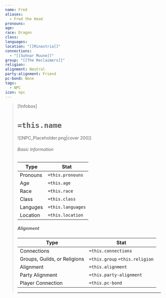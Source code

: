 ```yaml
---
name: Fred
aliases:
  - Fred the Head
pronouns: 
age: 
race: Dragon
class: 
languages: 
location: "[[Minastria]]"
connections:
  - "[[Suhnar Muune]]"
group: "[[The Reclaimers]]"
religion: 
alignment: Neutral
party-alignment: Friend
pc-bond: None
tags:
  - NPC
icon: npc
---
```

> [!infobox]
> # `=this.name` 
> ![[NPC_Placeholder.png|cover 200]]
> ###### Basic Information
> | Type | Stat |
> | ---- | ---- |
> | Pronouns | `=this.pronouns` |
> | Age | `=this.age` |
> |  Race | `=this.race` |
> |  Class    | `=this.class`   |
> | Languges | `=this.languages`
> | Location | `=this.location` |
>
> ##### Alignment
> | Type | Stat |
> | ---- | ---- |
> | Connections | `=this.connections`| 
> | Groups, Guilds, or Religions | `=this.group` `=this.religion`|
> | Alignment| `=this.alignment` |
> | Party Alignment| `=this.party-alignment` |
> | Player Connection| `=this.pc-bond` |
> ---


